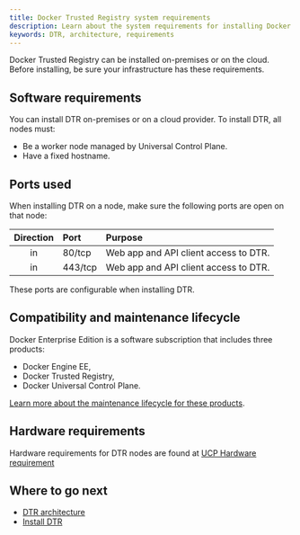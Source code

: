 ```yaml
---
title: Docker Trusted Registry system requirements
description: Learn about the system requirements for installing Docker Trusted Registry.
keywords: DTR, architecture, requirements
---
```


Docker Trusted Registry can be installed on-premises or on the cloud.
Before installing, be sure your infrastructure has these requirements.

## Software requirements

You can install DTR on-premises or on a cloud provider. To install DTR,
all nodes must:
* Be a worker node managed by Universal Control Plane.
* Have a fixed hostname.

## Ports used

When installing DTR on a node, make sure the following ports are open on that
node:

| Direction | Port    | Purpose                               |
|:---------:|:--------|:--------------------------------------|
|    in     | 80/tcp  | Web app and API client access to DTR. |
|    in     | 443/tcp | Web app and API client access to DTR. |

These ports are configurable when installing DTR.

## Compatibility and maintenance lifecycle

Docker Enterprise Edition is a software subscription that includes three products:

* Docker Engine EE,
* Docker Trusted Registry,
* Docker Universal Control Plane.

[Learn more about the maintenance lifecycle for these products](https://success.docker.com/article/Compatibility_Matrix).

## Hardware requirements

Hardware requirements for DTR nodes are found at [UCP Hardware requirement](/datacenter/ucp/2.2/guides/admin/install/system-requirements.md)

## Where to go next

* [DTR architecture](../../architecture.md)
* [Install DTR](index.md)

